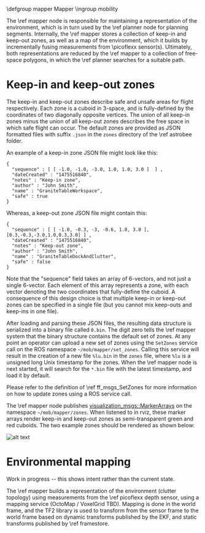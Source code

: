 \defgroup mapper Mapper
\ingroup mobility

The \ref mapper node is responsible for maintaining a representation of the environment, which is in turn used by the \ref planner node for planning segments. Internally, the \ref mapper stores a collection of keep-in and keep-out zones, as well as a map of the environment, which it builds by incrementally fusing measurements from \picoflexx sensor(s). Ultimately, both representations are reduced by the \ref mapper to a collection of free-space polygons, in which the \ref planner searches for a suitable path.

# Keep-in and keep-out zones

The keep-in and keep-out zones describe safe and unsafe areas for flight respectively. Each zone is a cuboid in 3-space, and is fully-defined by the coordinates of two diagonally opposite vertices. The union of all keep-in zones minus the union of all keep-out zones describes the free space in which safe flight can occur. The default zones are provided as JSON formatted files with suffix `.json` in the `zones` directory of the \ref astrobee folder.

An example of a keep-in zone JSON file might look like this:

	{
	  "sequence" : [ [ -1.0, -1.0, -3.0, 1.0, 1.0, 3.0 ]  ] ,
	  "dateCreated" : "1475516840",	
	  "notes" : "Keep-in zone",
	  "author" : "John Smith",
	  "name" : "GraniteTableWorkspace",
	  "safe" : true
	}

Whereas, a keep-out zone JSON file might contain this:

	{
	  "sequence" : [ [ -1.0, -0.3, -3, -0.6, 1.0, 3.0 ], [0.3,-0.3,-3.0,1.0,0.3,3.0] ] ,
	  "dateCreated" : "1475516840",
	  "notes" : "Keep-out zone",
	  "author" : "John Smith",
	  "name" : "GraniteTableDockAndClutter",
	  "safe" : false
	}

Note that the "sequence" field takes an array of 6-vectors, and not just a single 6-vector. Each element of this array represents a zone, with each vector denoting the two coordinates that fully-define the cuboid. A consequence of this design choice is that multiple keep-in or keep-out zones can be specified in a single file (but you cannot mix keep-outs and keep-ins in one file).

After loading and parsing these JSON files, the resulting data structure is serialized into a binary file called `0.bin`. The digit zero tells the \ref mapper system that the binary structure contains the default set of zones. At any point an operator can upload a new set of zones using the `SetZones` service call on the ROS namespace `~/mob/mapper/set_zones`. Calling this service will result in the creation of a new file `%lu.bin` in the `zones` file, where `%lu` is a unsigned long Unix timestamp for the zones. When the \ref mapper node is next started, it will search for the `*.bin` file with the latest timestamp, and load it by default.

Please refer to the definition of \ref ff_msgs_SetZones for more information on how to update zones using a ROS service call.

The \ref mapper node publishes [visualization_msgs::MarkerArrays](http://docs.ros.org/kinetic/api/visualization_msgs/html/msg/MarkerArray.html) on the namespace `~/mob/mapper/zones`. When listened to in rviz, these marker arrays render keep-in and keep-out zones as semi-transparent green and red cuboids. The two example zones should be rendered as shown below:

![alt text](../images/mobility/zones.png "How the RVIZ user interface draws zones")

# Environmental mapping

Work in progress -- this shows intent rather than the current state.

The \ref mapper builds a representation of the environment (clutter topology) using measurements from the \ref picoflexx depth sensor, using a mapping service (OctoMap / VoxelGrid TBD). Mapping is done in the world frame, and the TF2 library is used to transform from the sensor frame to the world frame based on dynamic transforms published by the EKF, and static transforms published by \ref framestore.